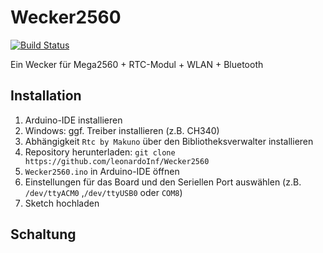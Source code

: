# Wecker2560
[![Build Status](https://travis-ci.org/leonardoInf/Wecker2560.svg?branch=master)](https://travis-ci.org/leonardoInf/Wecker2560)


Ein Wecker für Mega2560 + RTC-Modul + WLAN + Bluetooth

## Installation
1. Arduino-IDE installieren
2. Windows: ggf. Treiber installieren (z.B. CH340)
3. Abhängigkeit ``Rtc by Makuno`` über den Bibliotheksverwalter installieren
4. Repository herunterladen: ``git clone https://github.com/leonardoInf/Wecker2560 ``
5. ``Wecker2560.ino`` in Arduino-IDE öffnen
6. Einstellungen für das Board und den Seriellen Port auswählen (z.B. ``/dev/ttyACM0`` ,``/dev/ttyUSB0`` oder ``COM8``)
7. Sketch hochladen

## Schaltung




